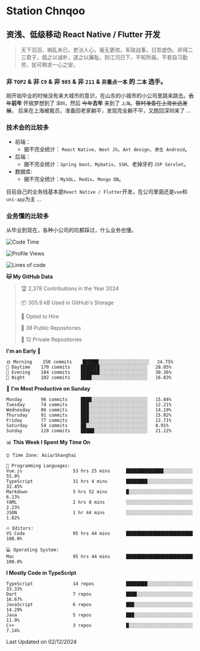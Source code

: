 # Station Chnqoo

## 资浅、低级移动 React Native / Flutter 开发

> 天下滔滔，祸乱未已。吏治人心，毫无更改。军政战事，日崇虚伪。非得二三君子，倡之以诚朴，道之以廉耻。则江河日下，不知所届。不若自习勤劳，犹可稍求一心之安。

### 非 `TOP2` & 非 `C9` & 非 `985` & 非 `211` & `非重点一本` 的 `二本` 选手。

刚开始毕业的时候没有来大城市的意识，在山东的小城市的小公司里跳来跳去。~~去年~~**前年** 怀揣梦想到了 `深圳`，然后 ~~今年~~**去年** 来到了 `上海`。~~暂时准备在上海长远发展~~。
后来在上海被裁员，准备回老家躺平，发现完全躺不平，又跑回深圳来了 ...

### 技术会的比较多

- 前端：
  - 据不完全统计： `React Native`、`Next JS`、`Ant design`、`原生 Android`。
- 后端：
  - 据不完全统计：`Spring boot`、`Mybatis`、`SSH`、老掉牙的 `JSP Servlet`。
- 数据库:
  - 据不完全统计：`MySQL`、`Redis`、`Mongo DB`。

目前自己的业务线基本是`React Native / Flutter`开发，在公司里面还是`vue`和`uni-app`为主 ...

### 业务懂的比较多

从毕业到现在，各种小公司的坑都踩过，什么业务也懂。

<!--START_SECTION:waka-->
![Code Time](http://img.shields.io/badge/Code%20Time-6%2C775%20hrs%2040%20mins-blue)

![Profile Views](http://img.shields.io/badge/Profile%20Views-2-blue)

![Lines of code](https://img.shields.io/badge/From%20Hello%20World%20I%27ve%20Written-457%20Thousand%20lines%20of%20code-blue)

**🐱 My GitHub Data** 

> 🏆 2,378 Contributions in the Year 2024
 > 
> 📦 305.9 kB Used in GitHub's Storage 
 > 
> 💼 Opted to Hire
 > 
> 📜 38 Public Repositories 
 > 
> 🔑 12 Private Repositories  
 > 
**I'm an Early 🐤** 

```text
🌞 Morning    150 commits    ██████░░░░░░░░░░░░░░░░░░░   24.75% 
🌆 Daytime    170 commits    ███████░░░░░░░░░░░░░░░░░░   28.05% 
🌃 Evening    184 commits    ███████░░░░░░░░░░░░░░░░░░   30.36% 
🌙 Night      102 commits    ████░░░░░░░░░░░░░░░░░░░░░   16.83%

```
📅 **I'm Most Productive on Sunday** 

```text
Monday       96 commits     ████░░░░░░░░░░░░░░░░░░░░░   15.84% 
Tuesday      74 commits     ███░░░░░░░░░░░░░░░░░░░░░░   12.21% 
Wednesday    86 commits     ███░░░░░░░░░░░░░░░░░░░░░░   14.19% 
Thursday     91 commits     ███░░░░░░░░░░░░░░░░░░░░░░   15.02% 
Friday       77 commits     ███░░░░░░░░░░░░░░░░░░░░░░   12.71% 
Saturday     54 commits     ██░░░░░░░░░░░░░░░░░░░░░░░   8.91% 
Sunday       128 commits    █████░░░░░░░░░░░░░░░░░░░░   21.12%

```


📊 **This Week I Spent My Time On** 

```text
⌚︎ Time Zone: Asia/Shanghai

💬 Programming Languages: 
Vue.js                   53 hrs 25 mins      ██████████████░░░░░░░░░░░   55.8% 
TypeScript               31 hrs 4 mins       ████████░░░░░░░░░░░░░░░░░   32.45% 
Markdown                 5 hrs 52 mins       █░░░░░░░░░░░░░░░░░░░░░░░░   6.13% 
YAML                     2 hrs 8 mins        ░░░░░░░░░░░░░░░░░░░░░░░░░   2.23% 
JSON                     1 hr 44 mins        ░░░░░░░░░░░░░░░░░░░░░░░░░   1.82%

🔥 Editors: 
VS Code                  95 hrs 44 mins      █████████████████████████   100.0%

💻 Operating System: 
Mac                      95 hrs 44 mins      █████████████████████████   100.0%

```

**I Mostly Code in TypeScript** 

```text
TypeScript               14 repos            ████████░░░░░░░░░░░░░░░░░   33.33% 
Dart                     7 repos             ████░░░░░░░░░░░░░░░░░░░░░   16.67% 
JavaScript               6 repos             ███░░░░░░░░░░░░░░░░░░░░░░   14.29% 
Java                     5 repos             ███░░░░░░░░░░░░░░░░░░░░░░   11.9% 
C++                      3 repos             █░░░░░░░░░░░░░░░░░░░░░░░░   7.14%

```



 Last Updated on 02/12/2024
<!--END_SECTION:waka-->

<!---
ChenqiaoStation/ChenqiaoStation is a ✨ special ✨ repository because its `README.md` (this file) appears on your GitHub profile.
You can click the Preview link to take a look at your changes.
--->
